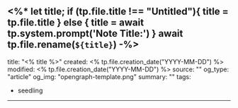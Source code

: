 <%*
let title;
if (tp.file.title !== "Untitled"){
	title = tp.file.title
} else {
	title = await tp.system.prompt('Note Title:')
}
await tp.file.rename(`${title}`)
-%>
---
title: "<% title %>"
created: <% tp.file.creation_date("YYYY-MM-DD") %>
modified: <% tp.file.creation_date("YYYY-MM-DD") %>
source: ""
og_type: "article"
og_img: "opengraph-template.png"
summary: ""
tags:
- seedling
---